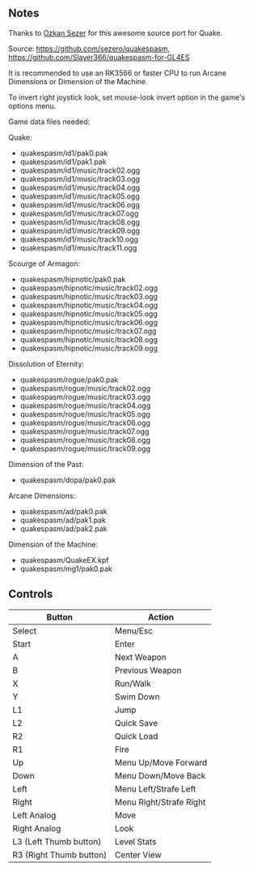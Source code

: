 ## Notes

Thanks to [Ozkan Sezer](https://github.com/sezero/quakespasm) for this awesome source port for Quake.

Source: https://github.com/sezero/quakespasm, https://github.com/Slayer366/quakespasm-for-GL4ES

It is recommended to use an RK3566 or faster CPU to run Arcane Dimensions or Dimension of the Machine.

To invert right joystick look, set mouse-look invert option in the game's options menu.


Game data files needed:

Quake:
- quakespasm/id1/pak0.pak
- quakespasm/id1/pak1.pak
- quakespasm/id1/music/track02.ogg
- quakespasm/id1/music/track03.ogg
- quakespasm/id1/music/track04.ogg
- quakespasm/id1/music/track05.ogg
- quakespasm/id1/music/track06.ogg
- quakespasm/id1/music/track07.ogg
- quakespasm/id1/music/track08.ogg
- quakespasm/id1/music/track09.ogg
- quakespasm/id1/music/track10.ogg
- quakespasm/id1/music/track11.ogg

Scourge of Armagon:
- quakespasm/hipnotic/pak0.pak
- quakespasm/hipnotic/music/track02.ogg
- quakespasm/hipnotic/music/track03.ogg
- quakespasm/hipnotic/music/track04.ogg
- quakespasm/hipnotic/music/track05.ogg
- quakespasm/hipnotic/music/track06.ogg
- quakespasm/hipnotic/music/track07.ogg
- quakespasm/hipnotic/music/track08.ogg
- quakespasm/hipnotic/music/track09.ogg

Dissolution of Eternity:
- quakespasm/rogue/pak0.pak
- quakespasm/rogue/music/track02.ogg
- quakespasm/rogue/music/track03.ogg
- quakespasm/rogue/music/track04.ogg
- quakespasm/rogue/music/track05.ogg
- quakespasm/rogue/music/track06.ogg
- quakespasm/rogue/music/track07.ogg
- quakespasm/rogue/music/track08.ogg
- quakespasm/rogue/music/track09.ogg

Dimension of the Past:
- quakespasm/dopa/pak0.pak

Arcane Dimensions:
- quakespasm/ad/pak0.pak
- quakespasm/ad/pak1.pak
- quakespasm/ad/pak2.pak

Dimension of the Machine:
- quakespasm/QuakeEX.kpf
- quakespasm/mg1/pak0.pak

## Controls

| Button | Action |
|--|--| 
|Select|Menu/Esc|
|Start|Enter|
|A|Next Weapon|
|B|Previous Weapon|
|X|Run/Walk|
|Y|Swim Down|
|L1|Jump|
|L2|Quick Save|
|R2|Quick Load|
|R1|Fire|
|Up|Menu Up/Move Forward|
|Down|Menu Down/Move Back|
|Left|Menu Left/Strafe Left|
|Right|Menu Right/Strafe Right|
|Left Analog|Move|
|Right Analog|Look|
|L3 (Left Thumb button)|Level Stats|
|R3 (Right Thumb button)|Center View|